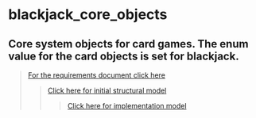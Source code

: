 <h1>blackjack_core_objects</h1>
<h2>Core system objects for card games.  The enum value for the card objects is set for blackjack.</h2>

  > <a href="https://github.com/chrislyle21/blackjack_core_objects/blob/master/requirement-document.md">For the requirements document click here</a>
>> <a href="https://github.com/chrislyle21/blackjack_core_objects/blob/master/requirement-document.md#ism">Click here for initial structural model</a>
>>> <a href="https://github.com/chrislyle21/blackjack_core_objects/blob/master/requirement-document.md#im">Click here for implementation model</a>
